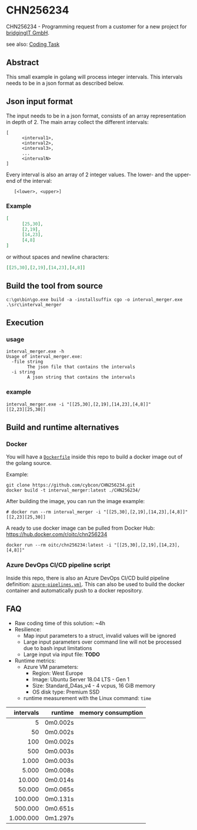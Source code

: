 # CHN256234
CHN256234 - Programming request from a customer for a new project for [bridgingIT GmbH](https://www.bridging-it.de/).

see also: [Coding Task](./doc/Coding-Task.md)

## Abstract

This small example in golang will process integer intervals.
This intervals needs to be in a json format as described below.

## Json input format

The input needs to be in a json format, consists of an array representation in depth of 2.
The main array collect the different intervals:

```
[
      <interval1>,
      <interval2>,
      <interval3>,
      ...
      <intervalN>
]
```

Every interval is also an array of 2 integer values. The lower- and the upper-end of the interval:

```
   [<lower>, <upper>]
```

### Example

```json
[
      [25,30],
      [2,19],
      [14,23],
      [4,8]
]
```

or without spaces and newline characters:

```json
[[25,30],[2,19],[14,23],[4,8]]
```

## Build the tool from source

```
c:\go\bin\go.exe build -a -installsuffix cgo -o interval_merger.exe .\src\interval_merger
```

## Execution

### usage

```
interval_merger.exe -h
Usage of interval_merger.exe:
  -file string
        The json file that contains the intervals
  -i string
        A json string that contains the intervals
```

### example

```
interval_merger.exe -i "[[25,30],[2,19],[14,23],[4,8]]"
[[2,23][25,30]]
```

## Build and runtime alternatives

### Docker

You will have a [`Dockerfile`](./Dockerfile) inside this repo to build a docker image out of the golang source.

Example:
```
git clone https://github.com/cybcon/CHN256234.git
docker build -t interval_merger:latest ./CHN256234/
```

After building the image, you can run the image
example:

```
# docker run --rm interval_merger -i "[[25,30],[2,19],[14,23],[4,8]]"
[[2,23][25,30]]
```


A ready to use docker image can be pulled from Docker Hub: https://hub.docker.com/r/oitc/chn256234

```
docker run --rm oitc/chn256234:latest -i "[[25,30],[2,19],[14,23],[4,8]]"
```

### Azure DevOps CI/CD pipeline script

Inside this repo, there is also an Azure DevOps CI/CD build pipeline definition: [`azure-pipelines.yml`](azure-pipelines.yml).
This can also be used to build the docker container and automatically push to a docker repository.


## FAQ

- Raw coding time of this solution: ~4h
- Resilience:
  - Map input parameters to a struct, invalid values will be ignored
  - Large input parameters over command line will not be processed due to bash input limitations
  - Large input via input file: **TODO**
- Runtime metrics:
  - Azure VM parameters:
    - Region: West Europe
    - Image: Ubuntu Server 18.04 LTS - Gen 1
    - Size: Standard_D4as_v4 - 4 vcpus, 16 GiB memory
    - OS disk type: Premium SSD
  - runtime measurement with the Linux command: `time`


| intervals |  runtime | memory consumption |
|----------:|---------:|-------------------:|
|         5 | 0m0.002s |                    |
|        50 | 0m0.002s |                    |
|       100 | 0m0.002s |                    |
|       500 | 0m0.003s |                    |
|     1.000 | 0m0.003s |                    |
|     5.000 | 0m0.008s |                    |
|    10.000 | 0m0.014s |                    |
|    50.000 | 0m0.065s |                    |
|   100.000 | 0m0.131s |                    |
|   500.000 | 0m0.651s |                    |
| 1.000.000 | 0m1.297s |                    |
